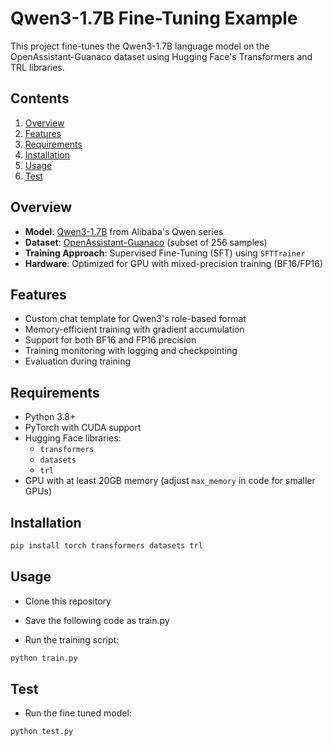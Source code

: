 # Qwen3-1.7B Fine-Tuning Example

This project fine-tunes the Qwen3-1.7B language model on the OpenAssistant-Guanaco dataset using Hugging Face's Transformers and TRL libraries.

## Contents
1. [Overview](#overview)
2. [Features](#features)
3. [Requirements](#requirements)
4. [Installation](#installation)
5. [Usage](#usage)
5. [Test](#test)

## Overview

- **Model**: [Qwen3-1.7B](https://huggingface.co/Qwen/Qwen3-1.7B) from Alibaba's Qwen series
- **Dataset**: [OpenAssistant-Guanaco](https://huggingface.co/datasets/timdettmers/openassistant-guanaco) (subset of 256 samples)
- **Training Approach**: Supervised Fine-Tuning (SFT) using `SFTTrainer`
- **Hardware**: Optimized for GPU with mixed-precision training (BF16/FP16)

## Features

- Custom chat template for Qwen3's role-based format
- Memory-efficient training with gradient accumulation
- Support for both BF16 and FP16 precision
- Training monitoring with logging and checkpointing
- Evaluation during training

## Requirements

- Python 3.8+
- PyTorch with CUDA support
- Hugging Face libraries:
  - `transformers`
  - `datasets`
  - `trl`
- GPU with at least 20GB memory (adjust `max_memory` in code for smaller GPUs)

## Installation

```bash
pip install torch transformers datasets trl
```

## Usage 

- Clone this repository

- Save the following code as train.py

- Run the training script:

```bash
python train.py
```

## Test 

- Run the fine tuned model:

```bash
python test.py
```
